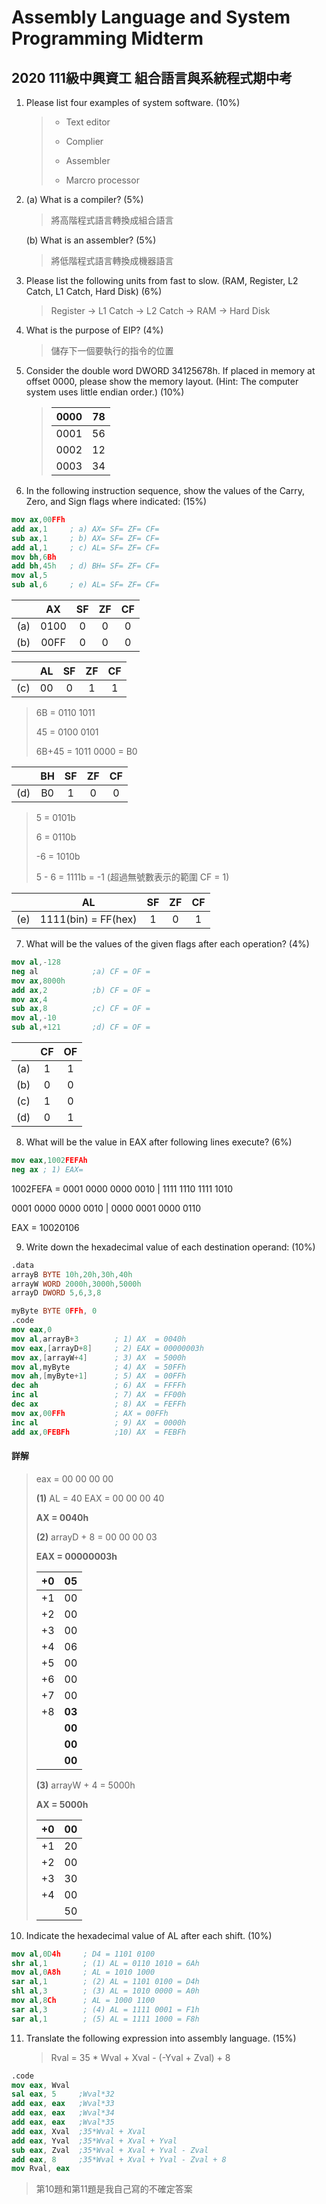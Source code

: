 # Assembly Language and System Programming Midterm

## 2020 111級中興資工 組合語言與系統程式期中考

1. Please list four examples of system software. (10%)

   > + Text editor
   >
   > + Complier
   >
   > + Assembler
   >
   > + Marcro processor

2. (a) What is a compiler? (5%)

   > 將高階程式語言轉換成組合語言

   (b) What is an assembler? (5%)

   > 將低階程式語言轉換成機器語言

3. Please list the following units from fast to slow. (RAM, Register, L2 Catch, L1 Catch, Hard Disk) (6%)

   > Register → L1 Catch → L2 Catch → RAM → Hard Disk

4. What is the purpose of EIP? (4%)

   > 儲存下一個要執行的指令的位置

5. Consider the double word DWORD 34125678h. If placed in memory at offset 0000, please show the memory layout. (Hint: The computer system uses little endian order.) (10%)

   > | 0000 | 78  |
   > |:----:|:---:|
   > | 0001 | 56  |
   > | 0002 | 12  |
   > | 0003 | 34  |

6. In the following instruction sequence, show the values of the Carry, Zero, and Sign flags where indicated: (15%)

```nasm
mov ax,00FFh
add ax,1     ; a) AX= SF= ZF= CF=
sub ax,1     ; b) AX= SF= ZF= CF=
add al,1     ; c) AL= SF= ZF= CF=
mov bh,6Bh
add bh,45h   ; d) BH= SF= ZF= CF=
mov al,5
sub al,6     ; e) AL= SF= ZF= CF=
```

|     | AX   | SF  | ZF  | CF  |
|:---:|:----:|:---:|:---:|:---:|
| (a) | 0100 | 0   | 0   | 0   |
| (b) | 00FF | 0   | 0   | 0   |

|     | AL  | SF  | ZF  | CF  |
|:---:|:---:|:---:|:---:|:---:|
| (c) | 00  | 0   | 1   | 1   |

> 6B = 0110 1011
>
> 45 = 0100 0101
>
> 6B+45 = 1011 0000 = B0

|     | BH  | SF  | ZF  | CF  |
|:---:|:---:|:---:|:---:|:---:|
| (d) | B0  | 1   | 0   | 0   |

> 5 = 0101b
>
> 6 = 0110b
>
> -6 = 1010b
>
> 5 - 6 = 1111b = -1 (超過無號數表示的範圍 CF = 1)

|     | AL                  | SF  | ZF  | CF  |
|:---:|:-------------------:|:---:|:---:|:---:|
| (e) | 1111(bin) = FF(hex) | 1   | 0   | 1   |

7. What will be the values of the given flags after each operation? (4%)

```nasm
mov al,-128
neg al            ;a) CF = OF =
mov ax,8000h
add ax,2          ;b) CF = OF =
mov ax,4
sub ax,8          ;c) CF = OF =
mov al,-10
sub al,+121       ;d) CF = OF =
```

|     | CF  | OF  |
|:---:|:---:|:---:|
| (a) | 1   | 1   |
| (b) | 0   | 0   |
| (c) | 1   | 0   |
| (d) | 0   | 1   |

8. What will be the value in EAX after following lines execute? (6%)

```nasm
mov eax,1002FEFAh
neg ax ; 1) EAX=
```

1002FEFA = 0001 0000 0000 0010 | 1111 1110 1111 1010

0001 0000 0000 0010 | 0000 0001 0000 0110

EAX = 10020106

9. Write down the hexadecimal value of each destination operand: (10%)

```nasm
.data
arrayB BYTE 10h,20h,30h,40h
arrayW WORD 2000h,3000h,5000h
arrayD DWORD 5,6,3,8

myByte BYTE 0FFh, 0
.code
mov eax,0
mov al,arrayB+3        ; 1) AX  = 0040h
mov eax,[arrayD+8]     ; 2) EAX = 00000003h
mov ax,[arrayW+4]      ; 3) AX  = 5000h
mov al,myByte          ; 4) AX  = 50FFh
mov ah,[myByte+1]      ; 5) AX  = 00FFh
dec ah                 ; 6) AX  = FFFFh
inc al                 ; 7) AX  = FF00h
dec ax                 ; 8) AX  = FEFFh
mov ax,00FFh           ; AX = 00FFh
inc al                 ; 9) AX  = 0000h
add ax,0FEBFh          ;10) AX  = FEBFh
```

#### 詳解
>
> eax = 00 00 00 00
>
> __(1)__ AL = 40 EAX = 00 00 00 40
>    
>    __AX = 0040h__
>
> __(2)__ arrayD + 8 = 00 00 00 03
>    
>    __EAX = 00000003h__
>    
>    | +0  | 05     |
>    |:---:|:------:|
>    | +1  | 00     |
>    | +2  | 00     |
>    | +3  | 00     |
>    | +4  | 06     |
>    | +5  | 00     |
>    | +6  | 00     |
>    | +7  | 00     |
>    | +8  | **03** |
>    |     | **00** |
>    |     | **00** |
>    |     | **00** |
>
> __(3)__ arrayW + 4 = 5000h
>    
>    __AX = 5000h__
>
> | +0  | 00  |
> | --- | --- |
> | +1  | 20  |
> | +2  | 00  |
> | +3  | 30  |
> | +4  | 00  |
> |     | 50  |
>


10. Indicate the hexadecimal value of AL after each shift. (10%)

```nasm
mov al,0D4h     ; D4 = 1101 0100
shr al,1        ; (1) AL = 0110 1010 = 6Ah
mov al,0A8h     ; AL = 1010 1000
sar al,1        ; (2) AL = 1101 0100 = D4h
shl al,3        ; (3) AL = 1010 0000 = A0h
mov al,8Ch      ; AL = 1000 1100
sar al,3        ; (4) AL = 1111 0001 = F1h
sar al,1        ; (5) AL = 1111 1000 = F8h
```

11. Translate the following expression into assembly language. (15%)

    > Rval = 35 * Wval + Xval - (-Yval + Zval) + 8

```nasm
.code
mov eax, Wval
sal eax, 5     ;Wval*32
add eax, eax   ;Wval*33
add eax, eax   ;Wval*34
add eax, eax   ;Wval*35
add eax, Xval  ;35*Wval + Xval
add eax, Yval  ;35*Wval + Xval + Yval
sub eax, Zval  ;35*Wval + Xval + Yval - Zval
add eax, 8     ;35*Wval + Xval + Yval - Zval + 8
mov Rval, eax
```

> 第10題和第11題是我自己寫的不確定答案
